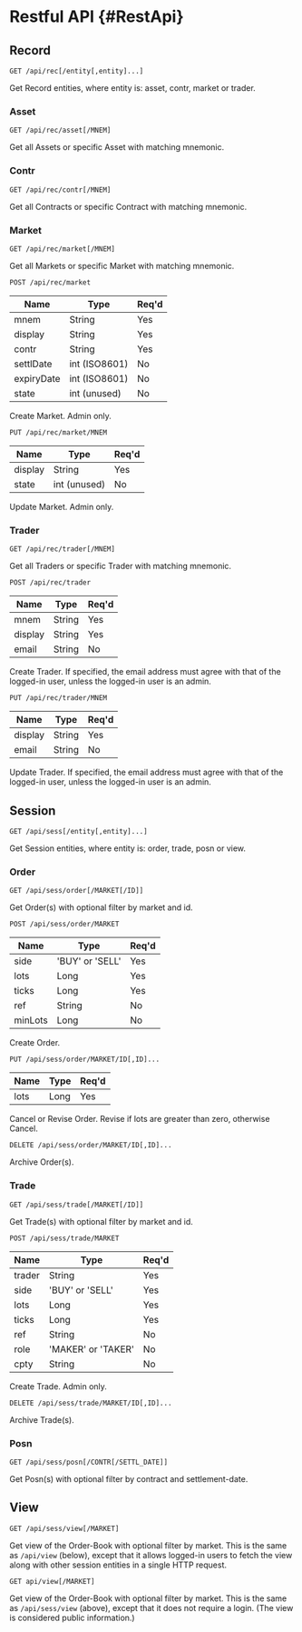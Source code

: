 Restful API {#RestApi}
===========

Record
------

`GET /api/rec[/entity[,entity]...]`

Get Record entities, where entity is: asset, contr, market or trader.

### Asset ###

`GET /api/rec/asset[/MNEM]`

Get all Assets or specific Asset with matching mnemonic.

### Contr ###

`GET /api/rec/contr[/MNEM]`

Get all Contracts or specific Contract with matching mnemonic.

### Market ###

`GET /api/rec/market[/MNEM]`

Get all Markets or specific Market with matching mnemonic.

`POST /api/rec/market`

| Name        | Type               | Req'd |
| ----------- | ------------------ | ----- |
| mnem        | String             | Yes   |
| display     | String             | Yes   |
| contr       | String             | Yes   |
| settlDate   | int (ISO8601)      | No    |
| expiryDate  | int (ISO8601)      | No    |
| state       | int (unused)       | No    |

Create Market. Admin only.

`PUT /api/rec/market/MNEM`

| Name        | Type               | Req'd |
| ----------- | ------------------ | ----- |
| display     | String             | Yes   |
| state       | int (unused)       | No    |

Update Market. Admin only.

### Trader ###

`GET /api/rec/trader[/MNEM]`

Get all Traders or specific Trader with matching mnemonic.

`POST /api/rec/trader`

| Name        | Type               | Req'd |
| ----------- | ------------------ | ----- |
| mnem        | String             | Yes   |
| display     | String             | Yes   |
| email       | String             | No    |

Create Trader. If specified, the email address must agree with that of the logged-in user, unless
the logged-in user is an admin.

`PUT /api/rec/trader/MNEM`

| Name        | Type               | Req'd |
| ----------- | ------------------ | ----- |
| display     | String             | Yes   |
| email       | String             | No    |

Update Trader. If specified, the email address must agree with that of the logged-in user, unless
the logged-in user is an admin.

Session
-------

`GET /api/sess[/entity[,entity]...]`

Get Session entities, where entity is: order, trade, posn or view.

### Order ###

`GET /api/sess/order[/MARKET[/ID]]`

Get Order(s) with optional filter by market and id.

`POST /api/sess/order/MARKET`

| Name        | Type               | Req'd |
| ----------- | ------------------ | ----- |
| side        | 'BUY' or 'SELL'    | Yes   |
| lots        | Long               | Yes   |
| ticks       | Long               | Yes   |
| ref         | String             | No    |
| minLots     | Long               | No    |

Create Order.

`PUT /api/sess/order/MARKET/ID[,ID]...`

| Name        | Type               | Req'd |
| ----------- | ------------------ | ----- |
| lots        | Long               | Yes   |

Cancel or Revise Order. Revise if lots are greater than zero, otherwise Cancel.

`DELETE /api/sess/order/MARKET/ID[,ID]...`

Archive Order(s).

### Trade ###

`GET /api/sess/trade[/MARKET[/ID]]`

Get Trade(s) with optional filter by market and id.

`POST /api/sess/trade/MARKET`

| Name        | Type               | Req'd |
| ----------- | ------------------ | ----- |
| trader      | String             | Yes   |
| side        | 'BUY' or 'SELL'    | Yes   |
| lots        | Long               | Yes   |
| ticks       | Long               | Yes   |
| ref         | String             | No    |
| role        | 'MAKER' or 'TAKER' | No    |
| cpty        | String             | No    |

Create Trade. Admin only.

`DELETE /api/sess/trade/MARKET/ID[,ID]...`

Archive Trade(s).

### Posn ###

`GET /api/sess/posn[/CONTR[/SETTL_DATE]]`

Get Posn(s) with optional filter by contract and settlement-date.

View
----

`GET /api/sess/view[/MARKET]`

Get view of the Order-Book with optional filter by market. This is the same as `/api/view` (below),
except that it allows logged-in users to fetch the view along with other session entities in a
single HTTP request.

`GET api/view[/MARKET]`

Get view of the Order-Book with optional filter by market. This is the same as `/api/sess/view`
(above), except that it does not require a login. (The view is considered public information.)
